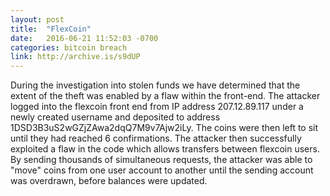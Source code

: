 ```yaml
---
layout: post
title:  "FlexCoin"
date:   2016-06-21 11:52:03 -0700
categories: bitcoin breach
link: http://archive.is/s9dUP
---
```

During the investigation into stolen funds we have determined that the extent of the theft was enabled by a flaw within the front-end. The attacker logged into the flexcoin front end from IP address 207.12.89.117 under a newly created username and deposited to address 1DSD3B3uS2wGZjZAwa2dqQ7M9v7Ajw2iLy. The coins were then left to sit until they had reached 6 confirmations. The attacker then successfully exploited a flaw in the code which allows transfers between flexcoin users. By sending thousands of simultaneous requests, the attacker was able to "move" coins from one user account to another until the sending account was overdrawn, before balances were updated.
